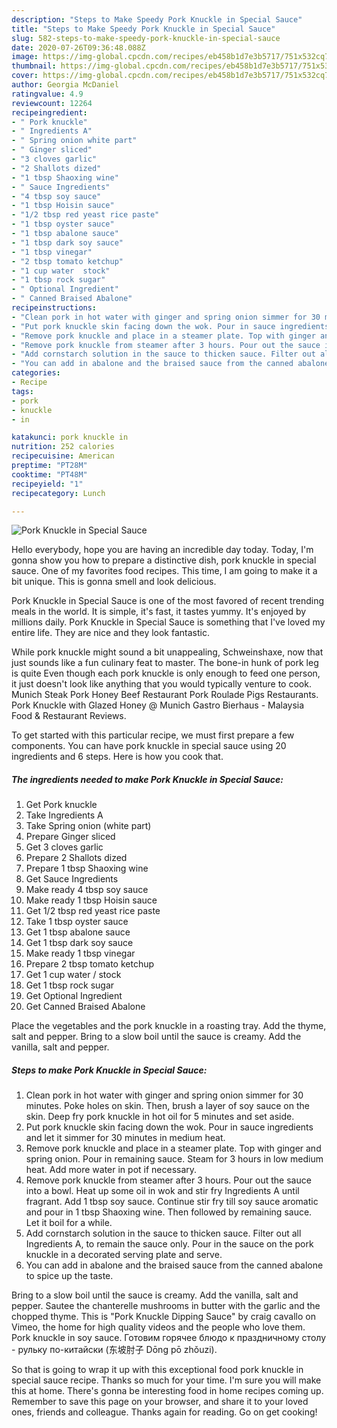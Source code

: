 ```yaml
---
description: "Steps to Make Speedy Pork Knuckle in Special Sauce"
title: "Steps to Make Speedy Pork Knuckle in Special Sauce"
slug: 582-steps-to-make-speedy-pork-knuckle-in-special-sauce
date: 2020-07-26T09:36:48.088Z
image: https://img-global.cpcdn.com/recipes/eb458b1d7e3b5717/751x532cq70/pork-knuckle-in-special-sauce-recipe-main-photo.jpg
thumbnail: https://img-global.cpcdn.com/recipes/eb458b1d7e3b5717/751x532cq70/pork-knuckle-in-special-sauce-recipe-main-photo.jpg
cover: https://img-global.cpcdn.com/recipes/eb458b1d7e3b5717/751x532cq70/pork-knuckle-in-special-sauce-recipe-main-photo.jpg
author: Georgia McDaniel
ratingvalue: 4.9
reviewcount: 12264
recipeingredient:
- " Pork knuckle"
- " Ingredients A"
- " Spring onion white part"
- " Ginger sliced"
- "3 cloves garlic"
- "2 Shallots dized"
- "1 tbsp Shaoxing wine"
- " Sauce Ingredients"
- "4 tbsp soy sauce"
- "1 tbsp Hoisin sauce"
- "1/2 tbsp red yeast rice paste"
- "1 tbsp oyster sauce"
- "1 tbsp abalone sauce"
- "1 tbsp dark soy sauce"
- "1 tbsp vinegar"
- "2 tbsp tomato ketchup"
- "1 cup water  stock"
- "1 tbsp rock sugar"
- " Optional Ingredient"
- " Canned Braised Abalone"
recipeinstructions:
- "Clean pork in hot water with ginger and spring onion simmer for 30 minutes. Poke holes on skin. Then, brush a layer of soy sauce on the skin. Deep fry pork knuckle in hot oil for 5 minutes and set aside."
- "Put pork knuckle skin facing down the wok. Pour in sauce ingredients and let it simmer for 30 minutes in medium heat."
- "Remove pork knuckle and place in a steamer plate. Top with ginger and spring onion. Pour in remaining sauce. Steam for 3 hours in low medium heat. Add more water in pot if necessary."
- "Remove pork knuckle from steamer after 3 hours. Pour out the sauce into a bowl. Heat up some oil in wok and stir fry Ingredients A until fragrant. Add 1 tbsp soy sauce. Continue stir fry till soy sauce aromatic and pour in 1 tbsp Shaoxing wine. Then followed by remaining sauce. Let it boil for a while."
- "Add cornstarch solution in the sauce to thicken sauce. Filter out all Ingredients A, to remain the sauce only. Pour in the sauce on the pork knuckle in a decorated serving plate and serve."
- "You can add in abalone and the braised sauce from the canned abalone to spice up the taste."
categories:
- Recipe
tags:
- pork
- knuckle
- in

katakunci: pork knuckle in 
nutrition: 252 calories
recipecuisine: American
preptime: "PT28M"
cooktime: "PT48M"
recipeyield: "1"
recipecategory: Lunch

---
```



![Pork Knuckle in Special Sauce](https://img-global.cpcdn.com/recipes/eb458b1d7e3b5717/751x532cq70/pork-knuckle-in-special-sauce-recipe-main-photo.jpg)

Hello everybody, hope you are having an incredible day today. Today, I'm gonna show you how to prepare a distinctive dish, pork knuckle in special sauce. One of my favorites food recipes. This time, I am going to make it a bit unique. This is gonna smell and look delicious.

Pork Knuckle in Special Sauce is one of the most favored of recent trending meals in the world. It is simple, it's fast, it tastes yummy. It's enjoyed by millions daily. Pork Knuckle in Special Sauce is something that I've loved my entire life. They are nice and they look fantastic.

While pork knuckle might sound a bit unappealing, Schweinshaxe, now that just sounds like a fun culinary feat to master. The bone-in hunk of pork leg is quite Even though each pork knuckle is only enough to feed one person, it just doesn&#39;t look like anything that you would typically venture to cook. Munich Steak Pork Honey Beef Restaurant Pork Roulade Pigs Restaurants. Pork Knuckle with Glazed Honey @ Munich Gastro Bierhaus - Malaysia Food &amp; Restaurant Reviews.


To get started with this particular recipe, we must first prepare a few components. You can have pork knuckle in special sauce using 20 ingredients and 6 steps. Here is how you cook that.

<!--inarticleads1-->

##### The ingredients needed to make Pork Knuckle in Special Sauce:

1. Get  Pork knuckle
1. Take  Ingredients A
1. Take  Spring onion (white part)
1. Prepare  Ginger sliced
1. Get 3 cloves garlic
1. Prepare 2 Shallots dized
1. Prepare 1 tbsp Shaoxing wine
1. Get  Sauce Ingredients
1. Make ready 4 tbsp soy sauce
1. Make ready 1 tbsp Hoisin sauce
1. Get 1/2 tbsp red yeast rice paste
1. Take 1 tbsp oyster sauce
1. Get 1 tbsp abalone sauce
1. Get 1 tbsp dark soy sauce
1. Make ready 1 tbsp vinegar
1. Prepare 2 tbsp tomato ketchup
1. Get 1 cup water / stock
1. Get 1 tbsp rock sugar
1. Get  Optional Ingredient
1. Get  Canned Braised Abalone


Place the vegetables and the pork knuckle in a roasting tray. Add the thyme, salt and pepper. Bring to a slow boil until the sauce is creamy. Add the vanilla, salt and pepper. 

<!--inarticleads2-->

##### Steps to make Pork Knuckle in Special Sauce:

1. Clean pork in hot water with ginger and spring onion simmer for 30 minutes. Poke holes on skin. Then, brush a layer of soy sauce on the skin. Deep fry pork knuckle in hot oil for 5 minutes and set aside.
1. Put pork knuckle skin facing down the wok. Pour in sauce ingredients and let it simmer for 30 minutes in medium heat.
1. Remove pork knuckle and place in a steamer plate. Top with ginger and spring onion. Pour in remaining sauce. Steam for 3 hours in low medium heat. Add more water in pot if necessary.
1. Remove pork knuckle from steamer after 3 hours. Pour out the sauce into a bowl. Heat up some oil in wok and stir fry Ingredients A until fragrant. Add 1 tbsp soy sauce. Continue stir fry till soy sauce aromatic and pour in 1 tbsp Shaoxing wine. Then followed by remaining sauce. Let it boil for a while.
1. Add cornstarch solution in the sauce to thicken sauce. Filter out all Ingredients A, to remain the sauce only. Pour in the sauce on the pork knuckle in a decorated serving plate and serve.
1. You can add in abalone and the braised sauce from the canned abalone to spice up the taste.


Bring to a slow boil until the sauce is creamy. Add the vanilla, salt and pepper. Sautee the chanterelle mushrooms in butter with the garlic and the chopped thyme. This is &#34;Pork Knuckle Dipping Sauce&#34; by craig cavallo on Vimeo, the home for high quality videos and the people who love them. Pork knuckle in soy sauce. Готовим горячее блюдо к праздничному столу - рульку по-китайски (东坡肘子 Dōng pō zhǒuzi). 

So that is going to wrap it up with this exceptional food pork knuckle in special sauce recipe. Thanks so much for your time. I'm sure you will make this at home. There's gonna be interesting food in home recipes coming up. Remember to save this page on your browser, and share it to your loved ones, friends and colleague. Thanks again for reading. Go on get cooking!
